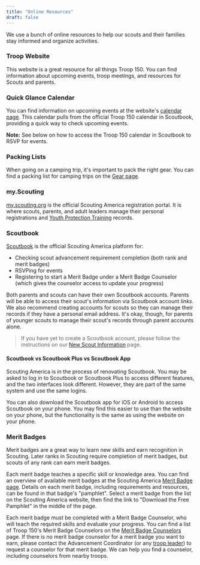 ```yaml
---
title: "Online Resources"
draft: false
---
```

We use a bunch of online resources to help our scouts and their families stay informed and organize activities.

### Troop Website
This website is a great resource for all things Troop 150. You can find information about upcoming events, troop meetings, and resources for Scouts and parents.

### Quick Glance Calendar
You can find information on upcoming events at the website's [calendar page](/calendar). This calendar pulls from the official Troop 150 calendar in Scoutbook, providing a quick way to check upcoming events.

**Note:** See below on how to access the Troop 150 calendar in Scoutbook to RSVP for events.

### Packing Lists
When going on a camping trip, it's important to pack the right gear. You can find a packing list for camping trips on the [Gear page](/gear).

### my.Scouting
[my.scouting.org](https://my.scouting.org/) is the official Scouting America registration portal. It is where scouts, parents, and adult leaders manage their personal registrations and [Youth Protection Training](https://www.scouting.org/training/youth-protection/) records.

### Scoutbook
[Scoutbook](https://scoutbook.scouting.org/) is the official Scouting America platform for:

* Checking scout advancement requirement completion (both rank and merit badges)
* RSVPing for events
* Registering to start a Merit Badge under a Merit Badge Counselor (which gives the counselor access to update your progress)

Both parents and scouts can have their own Scoutbook accounts. Parents will be able to access their scout's information via Scoutbook account *links*. We also recommend creating accounts for scouts so they can manage their records if they have a personal email address. It's okay, though, for parents of younger scouts to manage their scout's records through parent accounts alone.

> If you have yet to create a Scoutbook account, please follow the instructions on our [New Scout Information](/new-scout-information#scoutbook) page.

#### Scoutbook vs Scoutbook Plus vs Scoutbook App
Scouting America is in the process of renovating Scoutbook. You may be asked to log in to Scoutbook or Scoutbook Plus to access different features, and the two interfaces look different. However, they are part of the same system and use the same logins.

You can also download the Scoutbook app for iOS or Android to access Scoutbook on your phone. You may find this easier to use than the website on your phone, but the functionality is the same as using the website on your phone.

### Merit Badges
Merit badges are a great way to learn new skills and earn recognition in Scouting. Later ranks in Scouting require completion of merit badges, but scouts of any rank can earn merit badges.

Each merit badge teaches a specific skill or knowledge area. You can find an overview of available merit badges at the Scouting America [Merit Badge page](https://www.scouting.org/skills/merit-badges/). Details on each merit badge, including requirements and resources, can be found in that badge's "pamphlet". Select a merit badge from the list on the Scouting America website, then find the link to "Download the Free Pamphlet" in the middle of the page.

Each merit badge must be completed with a Merit Badge Counselor, who will teach the required skills and evaluate your progress. You can find a list of Troop 150's Merit Badge Counselors on the [Merit Badge Counselors](/merit-badge-counselors) page. If there is no merit badge counselor for a merit badge you want to earn, please contact the Advancement Coordinator (or any [troop leader](/leaders)) to request a counselor for that merit badge. We can help you find a counselor, including counselors from nearby troops.